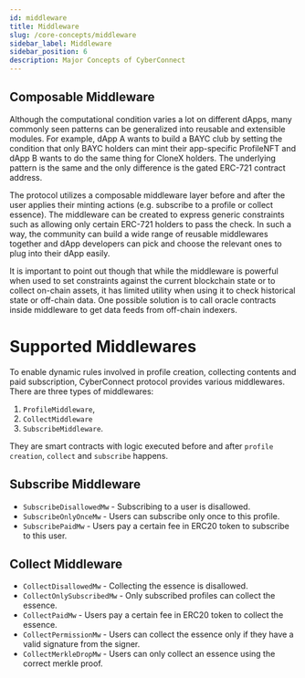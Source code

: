```yaml
---
id: middleware
title: Middleware
slug: /core-concepts/middleware
sidebar_label: Middleware
sidebar_position: 6
description: Major Concepts of CyberConnect
---
```

## Composable Middleware

Although the computational condition varies a lot on different dApps, many commonly seen patterns can be generalized into reusable and extensible modules. For example, dApp A wants to build a BAYC club by setting the condition that only BAYC holders can mint their app-specific ProfileNFT and dApp B wants to do the same thing for CloneX holders. The underlying pattern is the same and the only difference is the gated ERC-721 contract address.

The protocol utilizes a composable middleware layer before and after the user applies their minting actions (e.g. subscribe to a profile or collect essence). The middleware can be created to express generic constraints such as allowing only certain ERC-721 holders to pass the check. In such a way, the community can build a wide range of reusable middlewares together and dApp developers can pick and choose the relevant ones to plug into their dApp easily.

It is important to point out though that while the middleware is powerful when used to set constraints against the current blockchain state or to collect on-chain assets, it has limited utility when using it to check historical state or off-chain data. One possible solution is to call oracle contracts inside middleware to get data feeds from off-chain indexers.

# Supported Middlewares

To enable dynamic rules involved in profile creation, collecting contents and paid subscription, CyberConnect protocol provides various middlewares. There are three types of middlewares:
1. `ProfileMiddleware`, 
2. `CollectMiddleware`
3. `SubscribeMiddleware`. 

They are smart contracts with logic executed before and after `profile creation`, `collect` and `subscribe` happens.

<!-- Currently we support `PaidCollect` and `PaidSubscirbe` where users need to pay ERC20 token to collect a content or subscribe to a profile. We also support `PermissionedCollect` where the creator of the content specifies a whitelist. -->


## Subscribe Middleware

- `SubscribeDisallowedMw` - Subscribing to a user is disallowed.
- `SubscribeOnlyOnceMw` - Users can subscribe only once to this profile.
- `SubscribePaidMw` - Users pay a certain fee in ERC20 token to subscribe to this user.

## Collect Middleware

- `CollectDisallowedMw` - Collecting the essence is disallowed.
- `CollectOnlySubscribedMw` - Only subscribed profiles can collect the essence.
- `CollectPaidMw` - Users pay a certain fee in ERC20 token to collect the essence.
- `CollectPermissionMw` - Users can collect the essence only if they have a valid signature from the signer.
- `CollectMerkleDropMw` - Users can only collect an essence using the correct merkle proof.
